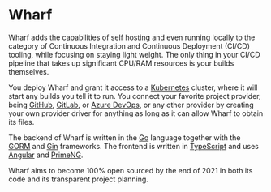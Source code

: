 # Wharf

Wharf adds the capabilities of self hosting and even running locally to the
category of Continuous Integration and Continuous Deployment (CI/CD) tooling,
while focusing on staying light weight. The only thing in your CI/CD pipeline
that takes up significant CPU/RAM resources is your builds themselves.

You deploy Wharf and grant it access to a [Kubernetes][kubernetes] cluster,
where it will start any builds you tell it to run. You connect your favorite
project provider, being [GitHub][github], [GitLab][gitlab], or
[Azure DevOps][azuredevops], or any other provider by creating your own provider
driver for anything as long as it can allow Wharf to obtain its files.

The backend of Wharf is written in the [Go][go] language together with the
[GORM][gorm] and [Gin][gin-gonic] frameworks. The frontend is written in
[TypeScript][typescript] and uses [Angular][angular] and [PrimeNG][primeng].

Wharf aims to become 100% open sourced by the end of 2021 in both its code and
its transparent project planning.

[angular]: https://angular.io/
[azuredevops]: https://dev.azure.com/
[gin-gonic]: https://gin-gonic.com/
[github]: https://github.com/
[gitlab]: https://gitlab.com/
[go]: https://golang.org/
[gorm]: https://gorm.io/
[kubernetes]: https://kubernetes.io/
[primeng]: https://primefaces.org/primeng/
[typescript]: https://www.typescriptlang.org/
